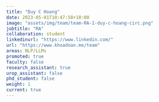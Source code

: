 ```yaml
---
title: "Duy C Hoang"
date: 2023-05-01T10:47:58+10:00
image: "assets/img/team/team-RA-1-duy-c-hoang-circ.png"
jobtitle: "RA"
collaboration: student
linkedinurl: "https://www.linkedin.com/"
url: "https://www.khoadoan.me/team"
areas: NLP/LLMs
promoted: true
faculty: false
research_assistant: true
urop_assistant: false
phd_student: false
weight: 1
current: true
---
```


